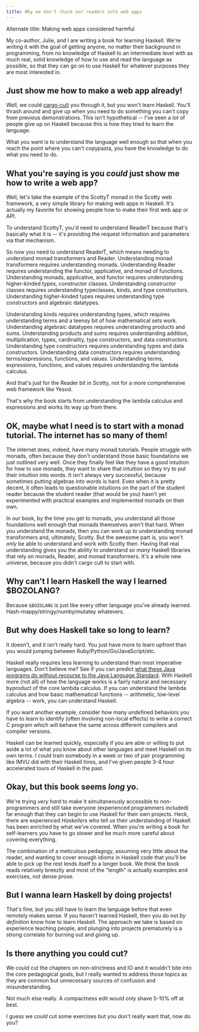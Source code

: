 ```yaml
---
title: Why we don't chuck our readers into web apps
---
```


Alternate title: Making web apps considered harmful

My co-author, Julie, and I are writing a book for learning Haskell. We're writing it with the goal of getting anyone, no matter their background in programming, from no knowledge of Haskell to an intermediate level with as much real, solid knowledge of how to use and read the language as possible, so that they can go on to use Haskell for whatever purposes they are most interested in.

## Just show me how to make a web app already!

Well, we could [cargo-cult](http://c2.com/cgi/wiki?CargoCultProgramming) you through it, but you won't learn Haskell.  You'll thrash around and give up when you need to do something you can't copy from previous demonstrations. This isn't hypothetical -- I've seen a _lot_ of people give up on Haskell because this is how they tried to learn the language.

What you want is to understand the language well enough so that when you reach the point where you can't copypasta, you have the knowledge to do what you need to do. 

## What you're saying is you _could_ just show me how to write a web app?

Well, let's take the example of the ScottyT monad in the Scotty web framework, a very simple library for making web apps in Haskell. It's actually my favorite for showing people how to make their first web app or API.

To understand ScottyT, you'd need to understand ReaderT because that's basically what it is -- it's providing the request information and parameters via that mechanism.

So now you need to understand ReaderT, which means needing to understand monad transformers and Reader. Understanding monad transformers requires understanding monads. Understanding Reader requires understanding the functor, applicative, and monad of functions. Understanding monads, applicative, and functor requires understanding higher-kinded types, constructor classes. Understanding constructor classes requires understanding typeclasses, kinds, and type constructors. Understanding higher-kinded types requires understanding type constructors and algebraic datatypes.

Understanding kinds requires understanding types, which requires understanding terms and a teensy bit of how mathematical sets work. Understanding algebraic datatypes requires understanding products and sums. Understanding products and sums requires understanding addition, multiplication, types, cardinality, type constructors, and data constructors. Understanding type constructors requires understanding types and data constructors. Understanding data constructors requires understanding terms/expressions, functions, and values. Understanding terms, expressions, functions, and values requires understanding the lambda calculus.

And that's just for the Reader bit in Scotty, not for a more comprehensive web framework like Yesod.

That's why the book starts from understanding the lambda calculus and expressions and works its way up from there.

## OK, maybe what I need is to start with a monad tutorial. The internet has so many of them!

The internet does, indeed, have many monad tutorials. People struggle with monads, often because they don't understand those basic foundations we just outlined very well. Once they finally feel like they have a good intuition for how to use monads, they want to share that intuition so they try to put their intuition into words. It isn't always very successful, because sometimes putting algebras into words is hard. Even when it is pretty decent, it often leads to questionable intuitions on the part of the student reader because the student reader (that would be you) hasn't yet experimented with practical examples and implemented monads on their own. 

In our book, by the time you get to monads, you understand all those foundations well enough that monads themselves aren't that hard. When you understand the monads, then you can work up to understanding monad transformers and, ultimately, Scotty. But the awesome part is, you won't _only_ be able to understand and work with Scotty then. Having that real understanding gives you the ability to understand _so many_ Haskell libraries that rely on monads, Reader, and monad transformers. It's a whole new universe, because you didn't cargo cult to start with.

## Why can't I learn Haskell the way I learned $BOZOLANG?

Because `$BOZOLANG` is just like every other language you've already learned. Hash-mappy/stringy/numby/mutatey whatevers.

## But why does Haskell take so long to learn?

It doesn't, and it isn't really hard. You just have more to learn upfront than you would jumping between Ruby/Python/Go/JavaScript/etc.

Haskell really requires less learning to understand than most imperative languages. Don't believe me? See if you can predict [what these Java programs do without recourse to the Java Language Standard](https://github.com/tonymorris/java-trivia). With Haskell more (not all) of how the language works is a fairly natural and necessary byproduct of the core lambda calculus. If you can understand the lambda calculus and how basic mathematical functions -- arithmetic, low-level algebra -- work, you can understand Haskell. 

If you want another example, consider how many undefined behaviors you have to learn to identify (often involving non-local effects) to write a correct C program which will behave the same across different compilers and compiler versions.

Haskell can be learned quickly, especially if you are able or willing to put aside a lot of what you know about other languages and meet Haskell on its own terms. I could train somebody in a week or two of pair programming like IMVU did with their Haskell hires, and I've given people 3-4 hour accelerated tours of Haskell in the past. 

## Okay, but this book seems _long_ yo.

We're trying _very hard_ to make it simultaneously accessible to non-programmers and still take everyone (experienced programmers included) far enough that they can begin to use Haskell for their own projects. Heck, there are experienced _Haskellers_ who tell us their understanding of Haskell has been enriched by what we've covered. When you're writing a book for self-learners you have to go slower and be much more careful about covering everything.

The combination of a meticulous pedagogy, assuming very little about the reader, and wanting to cover enough idioms in Haskell code that you'll be able to pick up the rest lends itself to a longer book. We think the book reads relatively breezily and most of the "length" is actually examples and exercises, _not_ dense prose.

## But I wanna learn Haskell by doing projects!

That's fine, but you still have to learn the language before that even remotely makes sense. If you haven't learned Haskell, then you do not _by definition_ know how to learn Haskell. The approach we take is based on experience teaching people, and plunging into projects prematurely is a strong correlate for burning out and giving up.

## Is there anything you could cut?

We could cut the chapters on non-strictness and IO and it wouldn't bite into the core pedagogical goals, but I really wanted to address those topics as they are common but unnecessary sources of confusion and misunderstanding.

Not much else really. A compactness edit would only shave 5-10% off at best.

I guess we _could_ cut some exercises but you don't really want that, now do you?

